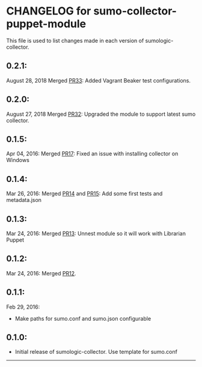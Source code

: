 # CHANGELOG for sumo-collector-puppet-module

This file is used to list changes made in each version of sumologic-collector.

## 0.2.1:
August 28, 2018
Merged [PR33](https://github.com/SumoLogic/sumo-collector-puppet-module/pull/33): Added Vagrant Beaker test configurations.   

## 0.2.0:
August 27, 2018
Merged [PR32](https://github.com/SumoLogic/sumo-collector-puppet-module/pull/32): Upgraded the module to support latest sumo collector.   

## 0.1.5:
Apr 04, 2016: 
Merged [PR17](https://github.com/SumoLogic/sumo-collector-puppet-module/pull/17): Fixed an issue with installing collector on Windows 

## 0.1.4:
Mar 26, 2016:
Merged [PR14](https://github.com/SumoLogic/sumo-collector-puppet-module/pull/14) and [PR15](https://github.com/SumoLogic/sumo-collector-puppet-module/pull/15): Add some first tests and metadata.json

## 0.1.3:
Mar 24, 2016:
Merged [PR13](https://github.com/SumoLogic/sumo-collector-puppet-module/pull/13): Unnest module so it will work with Librarian Puppet 

## 0.1.2:
Mar 24, 2016:
Merged [PR12](https://github.com/SumoLogic/sumo-collector-puppet-module/pull/12). 

## 0.1.1:
Feb 29, 2016:
* Make paths for sumo.conf and sumo.json configurable 

## 0.1.0:

* Initial release of sumologic-collector. Use template for sumo.conf


- - -
